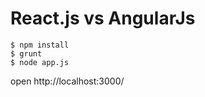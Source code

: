 # React.js vs AngularJs

    $ npm install
    $ grunt
    $ node app.js

open http://localhost:3000/
